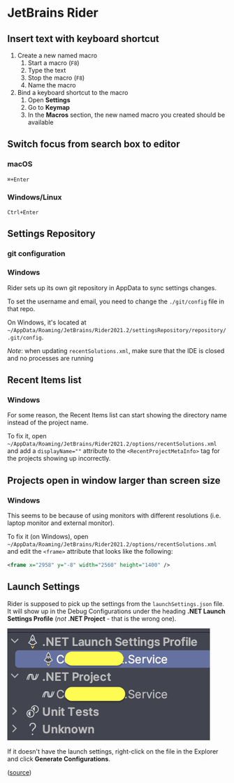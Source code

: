 # JetBrains Rider

## Insert text with keyboard shortcut

1. Create a new named macro
    1. Start a macro (`F8`)
    2. Type the text
    3. Stop the macro (`F8`)
    4. Name the macro
2. Bind a keyboard shortcut to the macro
    1. Open **Settings**
    2. Go to **Keymap**
    3. In the **Macros** section, the new named macro you created should be available

## Switch focus from search box to editor

### macOS

```console
⌘+Enter
```

### Windows/Linux

```console
Ctrl+Enter
```

## Settings Repository

### git configuration

### Windows

Rider sets up its own git repository in AppData to sync settings changes.

To set the username and email, you need to change the `./git/config` file in that repo.

On Windows, it's located at `~/AppData/Roaming/JetBrains/Rider2021.2/settingsRepository/repository/.git/config`.

_Note_: when updating `recentSolutions.xml`, make sure that the IDE is closed and no processes are running

## Recent Items list

### Windows

For some reason, the Recent Items list can start showing the directory name instead of the project name.

To fix it, open `~/AppData/Roaming/JetBrains/Rider2021.2/options/recentSolutions.xml` and add a `displayName=""`
attribute to the `<RecentProjectMetaInfo>` tag for the projects showing up incorrectly.

## Projects open in window larger than screen size

### Windows

This seems to be because of using monitors with different resolutions (i.e. laptop monitor and external monitor).

To fix it (on Windows), open `~/AppData/Roaming/JetBrains/Rider2021.2/options/recentSolutions.xml` and edit the `<frame>` attribute
that looks like the following:

```xml
<frame x="2958" y="-8" width="2560" height="1400" />
```

## Launch Settings

Rider is supposed to pick up the settings from the `launchSettings.json` file. It will show up in the Debug Configurations under the heading **.NET Launch Settings Profile** (_not_ **.NET Project** - that is the wrong one).

![.NET Launch Settings](/images/jetbrains-rider-debug-configurations.png)

If it doesn't have the launch settings, right-click on the file in the Explorer and click **Generate Configurations**.

([source](https://blog.jetbrains.com/dotnet/2018/11/08/using-net-core-launchsettings-json-rundebug-apps-rider/#generating-rider-run-configurations-based-on-launchsettings.json))
